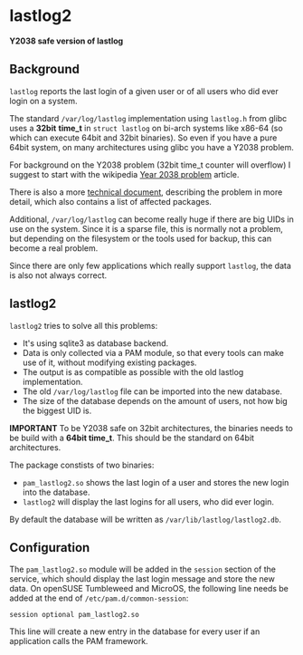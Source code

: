 # lastlog2

**Y2038 safe version of lastlog**

## Background

`lastlog` reports the last login of a given user or of all users who did ever login on a system.

The standard `/var/log/lastlog` implementation using `lastlog.h` from glibc uses a **32bit** **time_t** in `struct lastlog` on bi-arch systems like x86-64 (so which can execute 64bit and 32bit binaries). So even if you have a pure 64bit system, on many architectures using glibc you have a Y2038 problem.

For background on the Y2038 problem (32bit time_t counter will overflow) I suggest to start with the wikipedia [Year 2038 problem](https://en.wikipedia.org/wiki/Year_2038_problem) article.

There is also a more [technical document](https://github.com/thkukuk/utmpx/blob/main/Y2038.md), describing the problem in more detail, which also contains a list of affected packages.

Additional, `/var/log/lastlog` can become really huge if there are big UIDs in use on the system. Since it is a sparse file, this is normally not a problem, but depending on the filesystem or the tools used for backup, this can become a real problem.

Since there are only few applications which really support `lastlog`, the data is also not always correct.

## lastlog2

`lastlog2` tries to solve all this problems:

* It's using sqlite3 as database backend.
* Data is only collected via a PAM module, so that every tools can make use of it, without modifying existing packages.
* The output is as compatible as possible with the old lastlog implementation.
* The old `/var/log/lastlog` file can be imported into the new database.
* The size of the database depends on the amount of users, not how big the biggest UID is.

**IMPORTANT** To be Y2038 safe on 32bit architectures, the binaries needs to be build with a **64bit time_t**. This should be the standard on 64bit architectures.

The package constists of two binaries:

* `pam_lastlog2.so` shows the last login of a user and stores the new login into the database.
* `lastlog2` will display the last logins for all users, who did ever login.

By default the database will be written as `/var/lib/lastlog/lastlog2.db`.

## Configuration

The `pam_lastlog2.so` module will be added in the `session` section of the service, which should display the last login message and store the new data.
On openSUSE Tumbleweed and MicroOS, the following line needs be added at the end of `/etc/pam.d/common-session`:

```
session optional pam_lastlog2.so
```

This line will create a new entry in the database for every user if an application calls the PAM framework.
